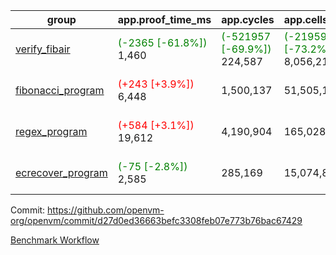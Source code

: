 | group | app.proof_time_ms | app.cycles | app.cells_used | leaf.proof_time_ms | leaf.cycles | leaf.cells_used |
| -- | -- | -- | -- | -- | -- | -- |
| [verify_fibair](https://github.com/openvm-org/openvm/blob/benchmark-results/benchmarks-dispatch/refs/heads/feat/optimize-for-loop/verify_fibair-d27d0ed36663befc3308feb07e773b76bac67429.md) |<span style='color: green'>(-2365 [-61.8%])</span> 1,460 | <span style='color: green'>(-521957 [-69.9%])</span> 224,587 | <span style='color: green'>(-21959494 [-73.2%])</span> 8,056,210 |- | - | - |
| [fibonacci_program](https://github.com/openvm-org/openvm/blob/benchmark-results/benchmarks-dispatch/refs/heads/feat/optimize-for-loop/fibonacci-d27d0ed36663befc3308feb07e773b76bac67429.md) |<span style='color: red'>(+243 [+3.9%])</span> 6,448 |  1,500,137 |  51,505,102 |<span style='color: green'>(-770 [-4.8%])</span> 15,242 | <span style='color: red'>(+461655 [+14.6%])</span> 3,632,425 | <span style='color: red'>(+2866765 [+2.2%])</span> 131,717,362 |
| [regex_program](https://github.com/openvm-org/openvm/blob/benchmark-results/benchmarks-dispatch/refs/heads/feat/optimize-for-loop/regex-d27d0ed36663befc3308feb07e773b76bac67429.md) |<span style='color: red'>(+584 [+3.1%])</span> 19,612 |  4,190,904 |  165,028,173 |<span style='color: green'>(-801 [-2.5%])</span> 31,101 | <span style='color: red'>(+387845 [+5.9%])</span> 6,909,525 | <span style='color: green'>(-8650759 [-3.0%])</span> 282,635,600 |
| [ecrecover_program](https://github.com/openvm-org/openvm/blob/benchmark-results/benchmarks-dispatch/refs/heads/feat/optimize-for-loop/ecrecover-d27d0ed36663befc3308feb07e773b76bac67429.md) |<span style='color: green'>(-75 [-2.8%])</span> 2,585 |  285,169 |  15,074,875 |<span style='color: red'>(+10677 [+25.1%])</span> 53,295 | <span style='color: red'>(+295345 [+3.1%])</span> 9,947,143 | <span style='color: green'>(-20535973 [-4.7%])</span> 419,456,718 |


Commit: https://github.com/openvm-org/openvm/commit/d27d0ed36663befc3308feb07e773b76bac67429

[Benchmark Workflow](https://github.com/openvm-org/openvm/actions/runs/12667066108)
